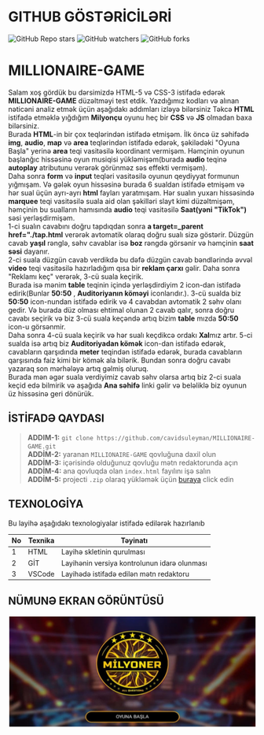 # GITHUB GÖSTƏRİCİLƏRİ

![GitHub Repo stars](https://img.shields.io/github/stars/cavidsuleyman/SADE-HOM-PAGE?style=for-the-badge)
![GitHub watchers](https://img.shields.io/github/watchers/cavidsuleyman/SADE-HOM-PAGE?style=for-the-badge)
![GitHub forks](https://img.shields.io/github/forks/cavidsuleyman/SADE-HOM-PAGE?style=for-the-badge)

# MILLIONAIRE-GAME

Salam xoş gördük bu dərsimizdə HTML-5 və CSS-3 istifadə edərək **MILLIONAIRE-GAME** düzəltməyi test etdik. Yazdığımız kodları və alınan nəticəni analiz etmək üçün aşağıdakı addımları izləyə bilərsiniz
Təkcə **HTML** istifadə etməklə yığdığım **Milyonçu** oyunu heç bir **CSS** və **JS** olmadan baxa bilərsiniz.
 <br/> Burada **HTML**-in bir çox teqlərindən istifadə etmişəm. İlk öncə üz səhifədə **img**, **audio**, **map** və **area** teqlərindən istifadə edərək, şəkilədəki "Oyuna Başla" yerinə **area** teqi vasitəsilə koordinant vermişəm. Həmçinin oyunun başlanğıc hissəsinə oyun musiqisi yükləmişəm(burada **audio** teqinə **autoplay** atributunu verərək görünməz səs effekti vermişəm). 
 <br/> Daha sonra **form** və **input** teqləri vasitəsilə oyunun qeydiyyat formunun yığmışam. Və gələk oyun hissəsinə burada 6 sualdan istifadə etmişəm və hər sual üçün ayrı-ayrı **html** fayları yaratmışam. Hər sualın yuxarı hissəsində **marquee** teqi vasitəsilə suala aid olan şəkilləri slayt kimi düzəltmişəm, həmçinin bu sualların hamısında **audio** teqi vasitəsilə **Saat(yəni "TikTok")** səsi yerləşdirmişəm. 
 <br/> 1-ci sualın cavabını doğru tapdıqdan sonra **a target=_parent href="./tap.html** verərək avtomatik olaraq doğru sualı sizə göstərir. Düzgün cavab **yaşıl** rənglə, səhv cavablar isə **boz** rəngdə görsənir və həmçinin **saat səsi** dayanır. 
 <br/> 2-ci suala düzgün cavab verdikdə bu dəfə düzgün cavab bəndlərində əvvəl **video** teqi vasitəsilə hazırladığım qısa bir **reklam çarxı** gəlir. Daha sonra "Reklamı keç" verərək, 3-cü suala keçirik. 
 <br/>Burada isə mənim **table** teqinin içində yerləşdirdiyim 2 icon-dan istifadə edirik(Bunlar **50:50** , **Auditoriyanın köməyi** iconlarıdır.). 3-cü sualda biz **50:50** icon-nundan istifadə edirik və 4 cavabdan avtomatik 2 səhv olanı gedir. Və burada düz olması ehtimal olunan 2 cavab qalır, sonra doğru cavabı seçirik və biz 3-cü suala keçəndə artıq bizim **table** mızda **50:50** icon-u görsənmir. 
 <br/> Daha sonra 4-cü suala keçirik və hər sualı keçdikcə ordakı **Xal**mız artır. 5-ci sualda isə artıq biz **Auditoriyadan kömək** icon-dan istifadə edərək, cavabların qarşıdında **meter** teqindən istifadə edərək, burada cavabların qarşısında faiz kimi bir kömək ala bilərik. Bundan sonra doğru cavabı yazaraq son mərhələyə artıq gəlmiş oluruq. 
 <br/>Burada mən əgər suala verdiyimiz cavab səhv olarsa artıq biz 2-ci suala keçid edə bilmirik və aşağıda **Ana səhifə** linki gəlir və beləliklə biz oyunun üz hissəsinə geri dönürük.
## İSTİFADƏ QAYDASI


> **ADDIM-1:**   `git clone https://github.com/cavidsuleyman/MILLIONAIRE-GAME.git` <br/>
> **ADDİM-2:**  yaranan `MILLIONAIRE-GAME` qovluğuna daxil olun <br/>
> **ADDİM-3:**  içərisində olduğunuz qovluğu mətn redaktorunda açın <br/>
> **ADDİM-4:**  ana qovluqda olan `index.html` fayılını işə salın <br/>
> **ADDİM-5:**  projecti `.zip` olaraq yükləmək üçün  [buraya](https://github.com/cavidsuleyman/MILLIONAIRE-GAME/archive/refs/heads/master.zip) click edin <br/>


## TEXNOLOGİYA

Bu layihə aşağıdakı texnologiyalar istifadə edilərək hazırlanıb

|No|Texnika   |Təyinatı                                       |
|--|----------|-----------------------------------------------|
|1 |HTML      |Layihə skletinin qurulması                     | 
|2 |GİT       |Layihənin versiya kontrolunun idarə olunması   |
|3 |VSCode    |Layihədə istifadə edilən mətn redaktoru        |


## NÜMUNƏ EKRAN GÖRÜNTÜSÜ

![Burada ekran görüntüsü var idi](./screen-img/screen-1.png)


